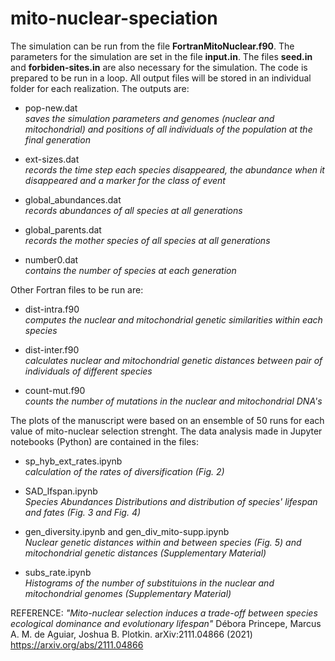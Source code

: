 # mito-nuclear-speciation

The simulation can be run from the file **FortranMitoNuclear.f90**. The parameters for the simulation are set in the file **input.in**. The files **seed.in** and **forbiden-sites.in** are also necessary for the simulation. The code is prepared to be run in a loop. All output files will be stored in an individual folder for each realization. The outputs are:

   - pop-new.dat  
   _saves the simulation parameters and genomes (nuclear and mitochondrial) and positions of all individuals of the population at the final generation_
   
   - ext-sizes.dat  
   _records the time step each species disappeared, the abundance when it disappeared and a marker for the class of event_
   
   - global_abundances.dat  
   _records abundances of all species at all generations_

   - global_parents.dat     
   _records the mother species of all species at all generations_
   
   - number0.dat  
   _contains the number of species at each generation_

Other Fortran files to be run are:

   - dist-intra.f90   
   _computes the nuclear and mitochondrial genetic similarities within each species_

   - dist-inter.f90   
   _calculates nuclear and mitochondrial genetic distances between pair of individuals of different species_
   
   - count-mut.f90    
   _counts the number of mutations in the nuclear and mitochondrial DNA's_
  
The plots of the manuscript were based on an ensemble of 50 runs for each value of mito-nuclear selection strenght. The data analysis made in Jupyter notebooks (Python) are contained in the files:

   - sp_hyb_ext_rates.ipynb   
   _calculation of the rates of diversification (Fig. 2)_

   - SAD_lfspan.ipynb   
   _Species Abundances Distributions and distribution of species' lifespan and fates (Fig. 3 and Fig. 4)_
   
   - gen_diversity.ipynb  and   gen_div_mito-supp.ipynb   
   _Nuclear genetic distances within and between species (Fig. 5) and mitochondrial genetic distances (Supplementary Material)_
   
   - subs_rate.ipynb    
   _Histograms of the number of substituions in the nuclear and mitochondrial genomes (Supplementary Material)_
  
  REFERENCE: _"Mito-nuclear selection induces a trade-off between species ecological dominance and evolutionary lifespan"_ Débora Princepe, Marcus A. M. de Aguiar, Joshua B. Plotkin. arXiv:2111.04866 (2021) https://arxiv.org/abs/2111.04866
